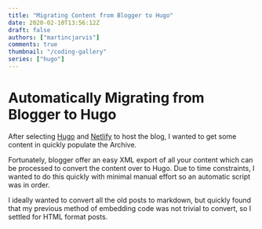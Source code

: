 ```yaml
---
title: "Migrating Content from Blogger to Hugo"
date: 2020-02-10T13:56:12Z
draft: false
authors: ["martincjarvis"]
comments: true
thumbnail: "/coding-gallery"
series: ["hugo"]
---
```

# Automatically Migrating from Blogger to Hugo

After selecting [Hugo](https://gohugo.io/) and [Netlify](https://www.netlify.com/) to host the blog, I wanted to get some content in quickly populate the Archive.  

Fortunately, blogger offer an easy XML export of all your content which can be processed to convert the content over to Hugo.  Due to time constraints, I wanted to do this quickly with minimal manual effort so an automatic script was in order.

I ideally wanted to convert all the old posts to markdown, but quickly found that my previous method of embedding code was not trivial to convert, so I settled for HTML format posts.

